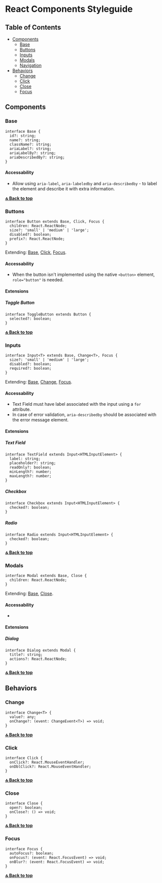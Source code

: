 # React Components Styleguide

## Table of Contents

- [Components](#components)
  - [Base](#base)
  - [Buttons](#buttons)
  - [Inputs](#inputs)
  - [Modals](#modals)
  - [Navigation](#navigation)
- [Behaviors](#behaviors)
  - [Change](#change)
  - [Click](#click)
  - [Close](#close)
  - [Focus](#focus)

## Components

### Base

```tsx
interface Base {
  id?: string;
  name?: string;
  className?: string;
  ariaLabel?: string;
  ariaLabelBy?: string;
  ariaDescribedBy?: string;
}
```

#### Accessability

- Allow using `aria-label`, `aria-labeledby` and `aria-describedby` - to label the element and describe it with extra information.

**[🔝 Back to top](#table-of-contents)**

### Buttons

```tsx
interface Button extends Base, Click, Focus {
  children: React.ReactNode;
  size?: 'small' | 'medium' | 'large';
  disabled?: boolean;
  prefix?: React.ReactNode;
}
```

Extending: [Base](#base), [Click](#click), [Focus](#focus).

#### Accessability

- When the button isn't implemented using the native `<button>` element, `role="button"` is needed.

#### Extensions

##### Toggle Button

```tsx
interface ToggleButton extends Button {
  selected?: boolean;
}
```

**[🔝 Back to top](#table-of-contents)**

### Inputs

```tsx
interface Input<T> extends Base, Change<T>, Focus {
  size?: 'small' | 'medium' | 'large';
  disabled?: boolean;
  required?: boolean;
}
```

Extending: [Base](#base), [Change](#change), [Focus](#focus).

#### Accessability

- Text Field must have label associated with the input using a `for` attribute.
- In case of error validation, `aria-describedby` should be associated with the error message element.

#### Extensions

##### Text Field

```tsx
interface TextField extends Input<HTMLInputElement> {
  label: string;
  placeholder?: string;
  readOnly?: boolean;
  minLength?: number;
  maxLength?: number;
}
```

##### Checkbox

```tsx
interface Checkbox extends Input<HTMLInputElement> {
  checked?: boolean;
}
```

##### Radio

```tsx
interface Radio extends Input<HTMLInputElement> {
  checked?: boolean;
}
```

**[🔝 Back to top](#table-of-contents)**

### Modals

```tsx
interface Modal extends Base, Close {
  children: React.ReactNode;
}
```

Extending: [Base](#base), [Close](#close).

#### Accessability

-

#### Extensions

##### Dialog

```tsx
interface Dialog extends Modal {
  title?: string;
  actions?: React.ReactNode;
}
```

**[🔝 Back to top](#table-of-contents)**

## Behaviors

### Change

```tsx
interface Change<T> {
  value?: any;
  onChange?: (event: ChangeEvent<T>) => void;
}
```

**[🔝 Back to top](#table-of-contents)**

### Click

```tsx
interface Click {
  onClick?: React.MouseEventHandler;
  onDblClick?: React.MouseEventHandler;
}
```

**[🔝 Back to top](#table-of-contents)**

### Close

```tsx
interface Close {
  open?: boolean;
  onClose?: () => void;
}
```

**[🔝 Back to top](#table-of-contents)**

### Focus

```tsx
interface Focus {
  autoFocus?: boolean;
  onFocus?: (event: React.FocusEvent) => void;
  onBlur?: (event: React.FocusEvent) => void;
}
```

**[🔝 Back to top](#table-of-contents)**
